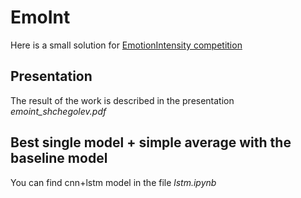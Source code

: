 # EmoInt
Here is a small solution for  [EmotionIntensity competition](http://saifmohammad.com/WebPages/EmotionIntensity-SharedTask.html)
## Presentation
The result of the work is described in the presentation *emoint_shchegolev.pdf*
## Best single model + simple average with the baseline model
You can find cnn+lstm model in the file *lstm.ipynb*
